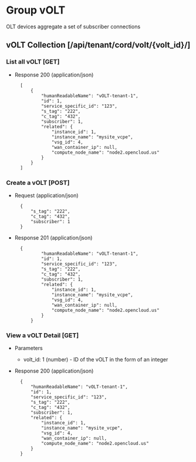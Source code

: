 # Group vOLT

OLT devices aggregate a set of subscriber connections

## vOLT Collection [/api/tenant/cord/volt/{volt_id}/]

### List all vOLT [GET]

+ Response 200 (application/json)

        [
            {
                "humanReadableName": "vOLT-tenant-1",
                "id": 1,
                "service_specific_id": "123",
                "s_tag": "222",
                "c_tag": "432",
                "subscriber": 1,
                "related": {
                    "instance_id": 1,
                    "instance_name": "mysite_vcpe",
                    "vsg_id": 4,
                    "wan_container_ip": null,
                    "compute_node_name": "node2.opencloud.us"
                }
            }
        ]

### Create a vOLT [POST]

+ Request (application/json)

        {
            "s_tag": "222",
            "c_tag": "432",
            "subscriber": 1
        }

+ Response 201 (application/json)

        {
                "humanReadableName": "vOLT-tenant-1",
                "id": 1,
                "service_specific_id": "123",
                "s_tag": "222",
                "c_tag": "432",
                "subscriber": 1,
                "related": {
                    "instance_id": 1,
                    "instance_name": "mysite_vcpe",
                    "vsg_id": 4,
                    "wan_container_ip": null,
                    "compute_node_name": "node2.opencloud.us"
                }
            }

### View a vOLT Detail [GET]

+ Parameters
    + volt_id: 1 (number) - ID of the vOLT in the form of an integer

+ Response 200 (application/json)

        {
            "humanReadableName": "vOLT-tenant-1",
            "id": 1,
            "service_specific_id": "123",
            "s_tag": "222",
            "c_tag": "432",
            "subscriber": 1,
            "related": {
                "instance_id": 1,
                "instance_name": "mysite_vcpe",
                "vsg_id": 4,
                "wan_container_ip": null,
                "compute_node_name": "node2.opencloud.us"
            }
        }

